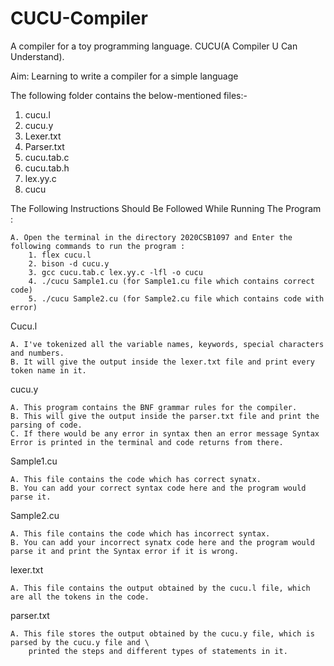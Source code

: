 # CUCU-Compiler
A compiler for a toy programming language. CUCU(A Compiler U Can Understand).

Aim: Learning to write a compiler for a simple language

The following folder contains the below-mentioned files:-
1. cucu.l
2. cucu.y
3. Lexer.txt
4. Parser.txt
5. cucu.tab.c
6. cucu.tab.h
7. lex.yy.c
8. cucu

The Following Instructions Should Be Followed While Running The Program :

    A. Open the terminal in the directory 2020CSB1097 and Enter the following commands to run the program :
        1. flex cucu.l
        2. bison -d cucu.y
        3. gcc cucu.tab.c lex.yy.c -lfl -o cucu
        4. ./cucu Sample1.cu (for Sample1.cu file which contains correct code)  
        5. ./cucu Sample2.cu (for Sample2.cu file which contains code with error)  

Cucu.l

    A. I've tokenized all the variable names, keywords, special characters and numbers.
    B. It will give the output inside the lexer.txt file and print every token name in it.

cucu.y

    A. This program contains the BNF grammar rules for the compiler.
    B. This will give the output inside the parser.txt file and print the parsing of code.
    C. If there would be any error in syntax then an error message Syntax Error is printed in the terminal and code returns from there.


Sample1.cu

    A. This file contains the code which has correct synatx.
    B. You can add your correct syntax code here and the program would parse it.

Sample2.cu

    A. This file contains the code which has incorrect syntax.
    B. You can add your incorrect synatx code here and the program would parse it and print the Syntax error if it is wrong.

lexer.txt

    A. This file contains the output obtained by the cucu.l file, which are all the tokens in the code.

parser.txt

    A. This file stores the output obtained by the cucu.y file, which is parsed by the cucu.y file and \
        printed the steps and different types of statements in it.
